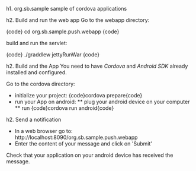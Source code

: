 h1. org.sb.sample
sample of cordova applications

h2. Build and run the web app 
Go to the webapp directory:

{code}
cd org.sb.sample.push.webapp
{code}


build and run the servlet:

{code}
  ./graddlew jettyRunWar
{code}


h2. Build and the App
You need to have *Cordova* and *Android SDK* already installed and configured.

Go to the cordova directory:
* initialize your project: 
{code}cordova prepare{code}
* run your App on android: 
** plug your android device on your computer
** run
{code}cordova run android{code}
  
h2. Send a notification
* In a web browser go to: http://localhost:8090/org.sb.sample.push.webapp
* Enter the content of your message and click on 'Submit'

Check that your application on your android device has received the message.
